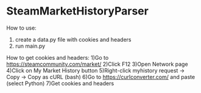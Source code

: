 # SteamMarketHistoryParser
How to use:
1) create a data.py file with cookies and headers
2) run main.py

How to get cookies and headers:
1)Go to https://steamcommunity.com/market/
2)Click F12
3)Open Network page
4)Click on My Market History button
5)Right-click myhistory request -> Copy -> Copy as cURL (bash)
6)Go to https://curlconverter.com/ and paste (select Python)
7)Get cookies and headers
